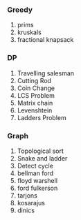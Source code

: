 ### Greedy  
1. prims
2. kruskals
3. fractional knapsack


### DP
1. Travelling salesman
2. Cutting Rod
3. Coin Change
4. LCS Problem
5. Matrix chain
6. Levenshtein
7. Ladders Problem

### Graph
1. Topological sort
2. Snake and ladder
3. Detect cycle
4. bellman ford
5. floyd warshell
6. ford fulkerson
7. tarjons
8. kosarajus
9. dinics

